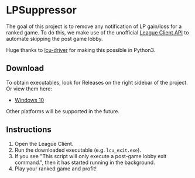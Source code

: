 # LPSuppressor

The goal of this project is to remove any notification of LP gain/loss for a ranked game. To do this, we make use of the unofficial [League Client API](https://riot-api-libraries.readthedocs.io/en/latest/lcu.html) to automate skipping the post game lobby.

Huge thanks to [lcu-driver](https://github.com/sousa-andre/lcu-driver) for making this possible in Python3.

## Download

To obtain executables, look for Releases on the right sidebar of the project. Or view them here:

- [Windows 10](https://github.com/kurtisdavid/LPSuppressor/releases)

Other platforms will be supported in the future.

## Instructions

1. Open the League Client. 
2. Run the downloaded executable (e.g. `lcu_exit.exe`).
3. If you see "This script will only execute a post-game lobby exit command.", then it has started running in the background.
4. Play your ranked game and profit!




